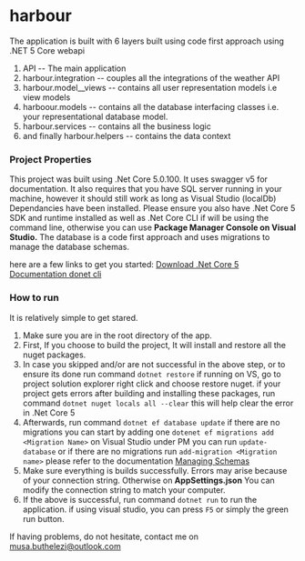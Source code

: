 # harbour
The application is built with 6 layers
built using code first approach
using .NET 5 Core webapi

1. API -- The main application
2. harbour.integration -- couples all the integrations of the weather API
3. harbour.model__views -- contains all user representation models i.e view models
4. harboour.models -- contains all the database interfacing classes i.e. your representational database model.
5. harbour.services -- contains all the business logic
6. and finally harbour.helpers -- contains the data context

### Project Properties
This project was built using .Net Core 5.0.100. 
It uses swagger v5 for documentation.
It also requires that you have SQL server running in your machine, however it should still work as long as Visual Studio (localDb) Dependancies have been installed.
Please ensure you also have .Net Core 5 SDK and runtime installed as well as .Net Core CLI if will be using the command line, otherwise you can use **Package Manager Console on Visual Studio.**
The database is a code first approach and uses migrations to manage the database schemas.

here are a few links to get you started:
[Download .Net Core 5](https://dotnet.microsoft.com/download)
[Documentation donet cli](https://docs.microsoft.com/en-us/dotnet/core/tools/dotnet-tool-install)

### How to run
It is relatively simple to get stared.
1. Make sure you are in the root directory of the app.
2. First, If you choose to build the project, It will install and restore all the nuget packages.
3. In case you skipped and/or are not successful in the above step, or to ensure its done run command `dotnet restore` if running on VS, go to project solution explorer right click and choose restore nuget. if your project gets errors after building and installing these packages, run command `dotnet nuget locals all --clear` this will help clear the error in .Net Core 5
4. Afterwards, run command `dotnet ef database update` if there are no migrations you can start by adding one `dotenet ef migrations add <Migration Name>`
on Visual Studio under PM you can run `update-database` or if there are no migrations run `add-migration <Migration name>`
please refer to the documentation [Managing Schemas](https://docs.microsoft.com/en-us/ef/core/managing-schemas/migrations/?tabs=vs)
5. Make sure everything is builds successfully. Errors may arise because of your connection string. Otherwise on **AppSettings.json** You can modify the connection string to match your computer.
6. If the above is successful, run command `dotnet run` to run the application. if using visual studio, you can press `F5` or simply the green run button.


If having problems, do not hesitate, contact me on musa.buthelezi@outlook.com

 
